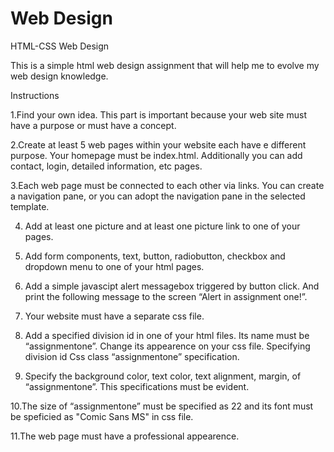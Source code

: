 # Web Design
HTML-CSS Web Design 

This is a simple html web design assignment that will help me to evolve my web design knowledge.

Instructions

1.Find your own idea. This part is important because your web site must have a purpose or must have a concept.

2.Create at least 5 web pages within your website each have e different purpose. Your homepage must be  index.html. Additionally you can add contact, login, detailed information, etc pages.

3.Each web page must be connected to each other via links. You can create a navigation pane, or you can adopt the  navigation pane in the selected template.

4. Add at least one picture and at least one picture link to one of your pages.

5. Add form components, text, button, radiobutton, checkbox and dropdown menu to one of your html pages.

6. Add a simple javascipt alert messagebox triggered by button click. And print the following message to the screen  “Alert in assignment one!”.

7. Your website must have a separate css file.

8. Add a specified division id in one of your html files. Its name must be “assignmentone”. Change its appearence on your css file. Specifying division id Css class “assignmentone” specification.

9. Specify the background color, text color, text alignment, margin, of “assignmentone”. This specifications must be  evident. 

10.The size of “assignmentone” must be specified as 22 and its font must be speficied as "Comic Sans MS" in css file. 

11.The web page must have a professional appearence.

